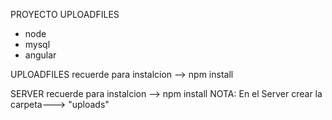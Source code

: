 PROYECTO UPLOADFILES
- node
- mysql
- angular

UPLOADFILES
recuerde para instalcion --> npm install

SERVER
recuerde para instalcion --> npm install
NOTA: En el Server crear la carpeta---> "uploads"

